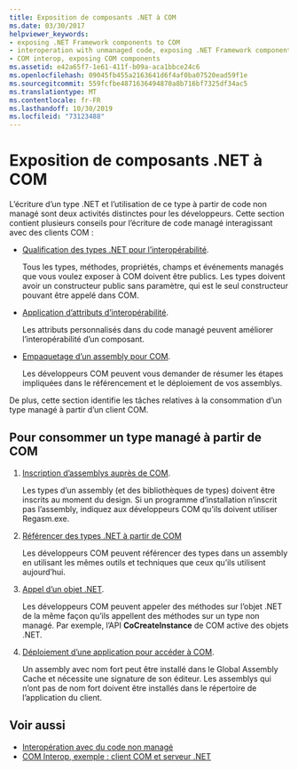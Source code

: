 ```yaml
---
title: Exposition de composants .NET à COM
ms.date: 03/30/2017
helpviewer_keywords:
- exposing .NET Framework components to COM
- interoperation with unmanaged code, exposing .NET Framework components
- COM interop, exposing COM components
ms.assetid: e42a65f7-1e61-411f-b09a-aca1bbce24c6
ms.openlocfilehash: 09045fb455a2163641d6f4af0ba07520ead59f1e
ms.sourcegitcommit: 559fcfbe4871636494870a8b716bf7325df34ac5
ms.translationtype: MT
ms.contentlocale: fr-FR
ms.lasthandoff: 10/30/2019
ms.locfileid: "73123488"
---
```

# <a name="exposing-net-components-to-com"></a>Exposition de composants .NET à COM

L’écriture d’un type .NET et l’utilisation de ce type à partir de code non managé sont deux activités distinctes pour les développeurs. Cette section contient plusieurs conseils pour l’écriture de code managé interagissant avec des clients COM :

- [Qualification des types .NET pour l’interopérabilité](../../standard/native-interop/qualify-net-types-for-interoperation.md).

     Tous les types, méthodes, propriétés, champs et événements managés que vous voulez exposer à COM doivent être publics. Les types doivent avoir un constructeur public sans paramètre, qui est le seul constructeur pouvant être appelé dans COM.

- [Application d’attributs d’interopérabilité](../../standard/native-interop/apply-interop-attributes.md).

     Les attributs personnalisés dans du code managé peuvent améliorer l’interopérabilité d’un composant.

- [Empaquetage d’un assembly pour COM](packaging-an-assembly-for-com.md).

     Les développeurs COM peuvent vous demander de résumer les étapes impliquées dans le référencement et le déploiement de vos assemblys.

 De plus, cette section identifie les tâches relatives à la consommation d’un type managé à partir d’un client COM.

## <a name="to-consume-a-managed-type-from-com"></a>Pour consommer un type managé à partir de COM

1. [Inscription d’assemblys auprès de COM](registering-assemblies-with-com.md).

     Les types d’un assembly (et des bibliothèques de types) doivent être inscrits au moment du design. Si un programme d’installation n’inscrit pas l’assembly, indiquez aux développeurs COM qu’ils doivent utiliser Regasm.exe.

2. [Référencer des types .NET à partir de COM](how-to-reference-net-types-from-com.md)

     Les développeurs COM peuvent référencer des types dans un assembly en utilisant les mêmes outils et techniques que ceux qu’ils utilisent aujourd’hui.

3. [Appel d’un objet .NET](https://docs.microsoft.com/previous-versions/dotnet/netframework-4.0/8hw8h46b(v=vs.100)).

     Les développeurs COM peuvent appeler des méthodes sur l’objet .NET de la même façon qu’ils appellent des méthodes sur un type non managé. Par exemple, l’API **CoCreateInstance** de COM active des objets .NET.

4. [Déploiement d’une application pour accéder à COM](https://docs.microsoft.com/previous-versions/dotnet/netframework-4.0/c2850st8(v=vs.100)).

     Un assembly avec nom fort peut être installé dans le Global Assembly Cache et nécessite une signature de son éditeur. Les assemblys qui n’ont pas de nom fort doivent être installés dans le répertoire de l’application du client.

## <a name="see-also"></a>Voir aussi

- [Interopération avec du code non managé](index.md)
- [COM Interop, exemple : client COM et serveur .NET](com-interop-sample-com-client-and-net-server.md)
